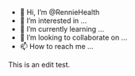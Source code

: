- 👋 Hi, I’m @RennieHealth
- 👀 I’m interested in ...
- 🌱 I’m currently learning ...
- 💞️ I’m looking to collaborate on ...
- 📫 How to reach me ...

This is an edit test.


<!---
RennieHealth/RennieHealth is a ✨ special ✨ repository because its `README.md` (this file) appears on your GitHub profile.
You can click the Preview link to take a look at your changes.
--->
